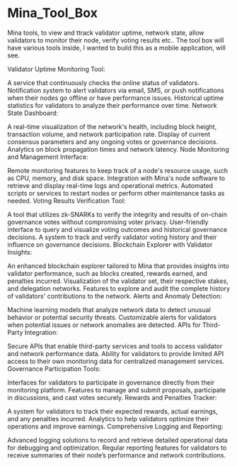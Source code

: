 # Mina_Tool_Box
Mina tools, to view and ttrack validator uptime, network state, allow validators to monitor their node, verify voting results etc..
The tool box will have various tools inside, I wanted to build this as a mobile application, will see.

Validator Uptime Monitoring Tool:

A service that continuously checks the online status of validators.
Notification system to alert validators via email, SMS, or push notifications when their nodes go offline or have performance issues.
Historical uptime statistics for validators to analyze their performance over time.
Network State Dashboard:

A real-time visualization of the network's health, including block height, transaction volume, and network participation rate.
Display of current consensus parameters and any ongoing votes or governance decisions.
Analytics on block propagation times and network latency.
Node Monitoring and Management Interface:

Remote monitoring features to keep track of a node's resource usage, such as CPU, memory, and disk space.
Integration with Mina's node software to retrieve and display real-time logs and operational metrics.
Automated scripts or services to restart nodes or perform other maintenance tasks as needed.
Voting Results Verification Tool:

A tool that utilizes zk-SNARKs to verify the integrity and results of on-chain governance votes without compromising voter privacy.
User-friendly interface to query and visualize voting outcomes and historical governance decisions.
A system to track and verify validator voting history and their influence on governance decisions.
Blockchain Explorer with Validator Insights:

An enhanced blockchain explorer tailored to Mina that provides insights into validator performance, such as blocks created, rewards earned, and penalties incurred.
Visualization of the validator set, their respective stakes, and delegation networks.
Features to explore and audit the complete history of validators' contributions to the network.
Alerts and Anomaly Detection:

Machine learning models that analyze network data to detect unusual behavior or potential security threats.
Customizable alerts for validators when potential issues or network anomalies are detected.
APIs for Third-Party Integration:

Secure APIs that enable third-party services and tools to access validator and network performance data.
Ability for validators to provide limited API access to their own monitoring data for centralized management services.
Governance Participation Tools:

Interfaces for validators to participate in governance directly from their monitoring platform.
Features to manage and submit proposals, participate in discussions, and cast votes securely.
Rewards and Penalties Tracker:

A system for validators to track their expected rewards, actual earnings, and any penalties incurred.
Analytics to help validators optimize their operations and improve earnings.
Comprehensive Logging and Reporting:

Advanced logging solutions to record and retrieve detailed operational data for debugging and optimization.
Regular reporting features for validators to receive summaries of their node’s performance and network contributions.
